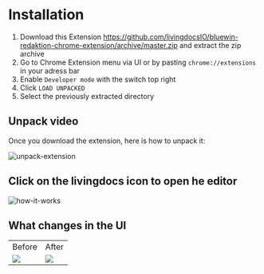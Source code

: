 # Installation

1. Download this Extension https://github.com/livingdocsIO/bluewin-redaktion-chrome-extension/archive/master.zip and extract the zip archive
2. Go to Chrome Extension menu via UI or by pasting `chrome://extensions` in your adress bar
3. Enable `Developer mode` with the switch top right
4. Click `LOAD UNPACKED`
5. Select the previously extracted directory

## Unpack video

Once you download the extension, here is how to unpack it:

![unpack-extension](https://user-images.githubusercontent.com/1632188/47790481-8dee6f80-dd17-11e8-874b-0f6b9de0b17c.gif)

## Click on the livingdocs icon to open he editor

![how-it-works](https://user-images.githubusercontent.com/1632188/47790738-3997bf80-dd18-11e8-8375-8ad5ffbe22f9.gif)

## What changes in the UI

<table>
  <tr>
    <td>
      Before
    </td>
    <td>
      After
    </td>
  </tr>
  <tr>
    <td>
      <img src="https://user-images.githubusercontent.com/1632188/47791817-d3f90280-dd1a-11e8-90a0-b20c0722d077.png">
    </td>
    <td>
      <img src="https://user-images.githubusercontent.com/1632188/47791818-d4919900-dd1a-11e8-9c3f-e497ddcd20c8.png">
    </td>
  </tr>
</table>
